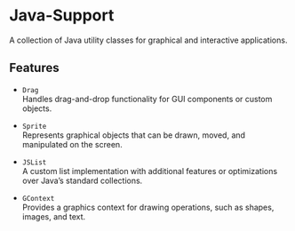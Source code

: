 # Java-Support

A collection of Java utility classes for graphical and interactive applications.

## Features

- `Drag`  
  Handles drag-and-drop functionality for GUI components or custom objects.

- `Sprite`  
  Represents graphical objects that can be drawn, moved, and manipulated on the screen.

- `JSList`  
  A custom list implementation with additional features or optimizations over Java’s standard collections.

- `GContext`  
  Provides a graphics context for drawing operations, such as shapes, images, and text.

